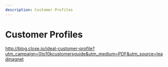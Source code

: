 ```yaml
---
description: Customer Profiles
---
```

Customer Profiles
=================

<http://blog.close.io/ideal-customer-profile?utm_campaign=0to10kcustomersguide&utm_medium=PDF&utm_source=leadmagnet>
